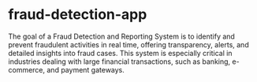 # fraud-detection-app
The goal of a Fraud Detection and Reporting System is to identify and prevent fraudulent activities in real time, offering transparency, alerts, and detailed insights into fraud cases. This system is especially critical in industries dealing with large financial transactions, such as banking, e-commerce, and payment gateways.
